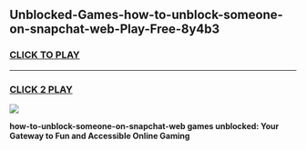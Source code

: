 
## Unblocked-Games-how-to-unblock-someone-on-snapchat-web-Play-Free-8y4b3
<h3>
<a href="https://premium76.site?title=how-to-unblock-someone-on-snapchat-web&ref=10A">CLICK TO PLAY</a></h3>
<hr>

<h3>
<a href="https://premium76.site?title=how-to-unblock-someone-on-snapchat-web&ref=10A">CLICK 2 PLAY</a>
  
</h3>

<a href="https://premium76.site?title=how-to-unblock-someone-on-snapchat-web&ref=10A"><img src="https://clearcache.store/games.png"></a>


**how-to-unblock-someone-on-snapchat-web games unblocked: Your Gateway to Fun and Accessible Online Gaming**

